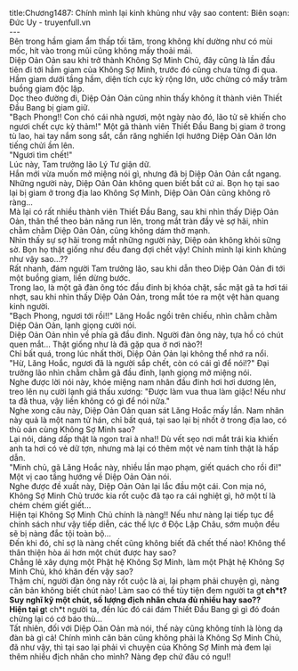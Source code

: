 title:Chương1487: Chính mình lại kinh khủng như vậy sao
content:
Biên soạn: Đức Uy - truyenfull.vn<br>---<br>Bên trong hầm giam ẩm thấp tối tăm, trong không khí dường như có mùi mốc, hít vào trong mũi cũng không mấy thoải mái.<br>Diệp Oản Oản sau khi trở thành Không Sợ Minh Chủ, đây cũng là lần đầu tiên đi tới hầm giam của Không Sợ Minh, trước đó cũng chưa từng đi qua.<br>Hầm giam dưới tầng hầm, diện tích cực kỳ rộng lớn, ước chừng có mấy trăm buồng giam độc lập.<br>Dọc theo đường đi, Diệp Oản Oản cũng nhìn thấy không ít thành viên Thiết Đầu Bang bị giam giữ.<br>"Bạch Phong!! Con chó cái nhà ngươi, một ngày nào đó, lão tử sẽ khiến cho ngươi chết cực kỳ thảm!" Một gã thành viên Thiết Đầu Bang bị giam ở trong tù lao, hai tay nắm song sắt, cắn răng nghiến lợi hướng Diệp Oản Oản lớn tiếng chửi ầm lên.<br>"Ngươi tìm chết!"<br>Lúc này, Tam trưởng lão Lý Tư giận dữ.<br>Hắn mới vừa muốn mở miệng nói gì, nhưng đã bị Diệp Oản Oản cắt ngang.<br>Những người này, Diệp Oản Oản không quen biết bất cứ ai. Bọn họ tại sao lại bị giam ở trong địa lao Không Sợ Minh, Diệp Oản Oản cũng không rõ ràng...<br>Mà lại có rất nhiều thành viên Thiết Đầu Bang, sau khi nhìn thấy Diệp Oản Oản, thân thể theo bản năng run lên, trong mắt tràn đầy vẻ sợ hãi, nhìn chằm chằm Diệp Oản Oản, cũng không dám thở mạnh.<br>Nhìn thấy sự sợ hãi trong mắt những người này, Diệp oản không khỏi sững sờ. Bọn họ thật giống như đều đang đợi chết vậy! Chính mình lại kinh khủng như vậy sao...??<br>Rất nhanh, đám người Tam trưởng lão, sau khi dẫn theo Diệp Oản Oản đi tới một buồng giam, liền dừng bước.<br>Trong lao, là một gã đàn ông tóc đầu đinh bị khóa chặt, sắc mặt gã ta hơi tái nhợt, sau khi nhìn thấy Diệp Oản Oản, trong mắt tóe ra một vệt hàn quang kinh người.<br>"Bạch Phong, ngươi tới rồi!!" Lăng Hoắc ngồi trên chiếu, nhìn chằm chằm Diệp Oản Oản, lạnh giọng cười nói.<br>Diệp Oản Oản nhìn về phía gã đầu đinh. Người đàn ông này, tựa hồ có chút quen mắt... Thật giống như là đã gặp qua ở nơi nào?!<br>Chỉ bất quá, trong lúc nhất thời, Diệp Oản Oản lại không thể nhớ ra nổi.<br>"Hừ, Lăng Hoắc, ngươi đã là người sắp chết, còn có cái gì để nói!?" Đại trưởng lão nhìn chằm chằm gã đầu đinh, lạnh giọng mở miệng nói.<br>Nghe được lời nói này, khóe miệng nam nhân đầu đinh hơi hơi dương lên, treo lên nụ cười lạnh giá thấu xương: "Được làm vua thua làm giặc! Nếu như ta đã thua, vậy liền không có gì để nói nữa."<br>Nghe xong câu này, Diệp Oản Oản quan sát Lăng Hoắc mấy lần. Nam nhân này quả là một nam tử hán, chỉ bất quá, tại sao lại bị nhốt ở trong địa lao, có thù oán cùng Không Sợ Minh sao?<br>Lại nói, dáng dấp thật là ngon trai à nha!! Dù vết sẹo nơi mắt trái kia khiến anh ta hơi có vẻ dữ tợn, nhưng mà lại có thêm một vẻ nam tính thật là hấp dẫn.<br>"Minh chủ, gã Lăng Hoắc này, nhiều lần mạo phạm, giết quách cho rồi đi!" Một vị cao tầng hướng về Diệp Oản Oản nói.<br>Nghe được đề xuất này, Diệp Oản Oản lại lắc đầu một cái. Con mịa nó, Không Sợ Minh Chủ trước kia rốt cuộc đã tạo ra cái nghiệt gì, hở một tí là chém chém giết giết…<br>Hiện tại Không Sợ Minh Chủ chính là nàng!! Nếu như nàng lại tiếp tục để chính sách như vậy tiếp diễn, các thế lực ở Độc Lập Châu, sớm muộn đều sẽ bị nàng đắc tội toàn bộ…<br>Đến khi đó, chỉ sợ là nàng chết cũng không biết đã chết thế nào! Không thể thân thiện hòa ái hơn một chút được hay sao?<br>Chẳng lẽ xây dựng một Phật hệ Không Sợ Minh, làm một Phật hệ Không Sợ Minh Chủ, khó khăn đến vậy sao?<br>Thậm chí, người đàn ông này rốt cuộc là ai, lại phạm phải chuyện gì, nàng căn bản không biết chút nào! Làm sao có thể tùy tiện đem người ta g**t ch*t?<br>Suy nghĩ kỹ một chút, số lượng địch nhân chưa đủ nhiều hay sao??<br>Hiện tại g**t ch*t người ta, đến lúc đó cái đám Thiết Đầu Bang gì gì đó đoán chừng lại có cớ báo thù...<br>Tất nhiên, đối với Diệp Oản Oản mà nói, thế này cũng không tính là lòng dạ đàn bà gì cả! Chính mình căn bản cũng không phải là Không Sợ Minh Chủ, đã như vậy, thì tại sao lại phải vì chuyện của Không Sợ Minh mà đem lại thêm nhiều địch nhân cho mình? Nàng đẹp chứ đâu có ngu!!